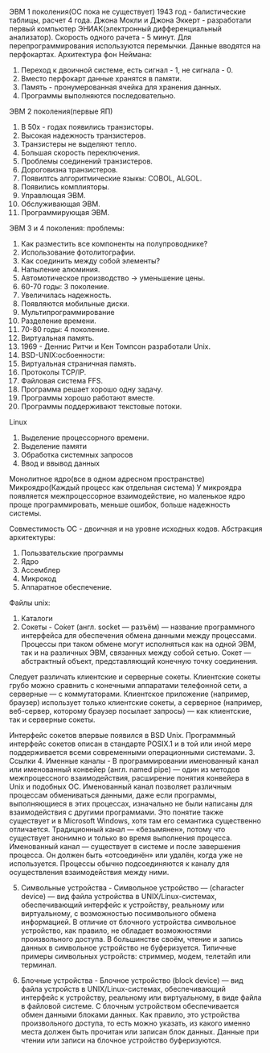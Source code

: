 
ЭВМ 1 поколения(ОС пока не существует)
1943 год - балистические таблицы, расчет 4 года.
Джона Мокли и Джона Эккерт - разработали первый компьютер ЭНИАК(электронный дифференциальный анализатор). Скорость одного рачета - 5 минут.
Для перепрограммирования используются перемычки.
Данные вводятся на перфокартах.
Архитектура фон Неймана:
1. Переход к двоичной системе, есть сигнал - 1, не сигнала - 0.
2. Вместо перфокарт данные хранятся в памяти.
3. Память - пронумерованная ячейка для хранения данных.
4. Программы выполняются последовательно.


ЭВМ 2 поколения(первые ЯП)
1. В 50x - годах появились транзисторы. 
2. Высокая надежность транзистеров.
3. Транзистеры не выделяют тепло.
4. Большая скорость переключения.
5. Проблемы соединений транзистеров.
6. Дороговизна транзистеров.
7. Появилтсь алгоритмические языкы: COBOL, ALGOL.
8. Появились комплияторы.
9. Управлющая ЭВМ.
10. Обслуживающая ЭВМ.
11. Программирующая ЭВМ.

ЭВМ 3 и 4 поколения: проблемы:
1. Как разместить все компоненты на полупроводнике?
2. Использование фотолитографии.
3. Как соединить между собой элементы?
4. Напыление алюминия.
5. Автомотическое производство -> уменьшение цены.
6. 60-70 годы: 3 поколение.
7. Увеличилась надежность.
8. Появляются мобильные диски.
9. Мультипрограммирование
10. Разделение времени.
11. 70-80 годы:  4 поколение.
12. Виртуальная память.
13. 1969 - Деннис Ритчи и Кен Томпсон разработали Unix.
14. BSD-UNIX:осбоенности:
15. Виртуальная страничная память.
16. Протоколы TCP/IP.
17. Файловая система FFS.
18. Программа решает хорошо одну задачу.
19. Программы хорошо работают вместе.
20. Программы поддерживают текстовые потоки.

Linux
1. Выделение процессорного времени.
2. Выделение памяти
3. Обработка системных запросов
4. Ввод и ввывод данных

Монолитное ядро(все в одном адресном пространстве)
Микроядро(Каждый процесс как отдельная система)
У микроядра появляется межпроцессорное взаимодействие, но маленькое ядро проще программировать, меньше ошибок, больше надежность системы.

Совместимость ОС - двоичная и на уровне исходных кодов.
Абстракция архитектуры:
1. Пользвательские программы
2. Ядро
3. Ассемблер
4. Микрокод
5. Аппаратное обеспечение.

Файлы unix:
1. Каталоги
2. Сокеты - Со́кет (англ. socket — разъём) — название программного интерфейса для обеспечения обмена данными между процессами. Процессы при таком обмене могут исполняться как на одной ЭВМ, так и на различных ЭВМ, связанных между собой сетью. Сокет — абстрактный объект, представляющий конечную точку соединения.

Следует различать клиентские и серверные сокеты. Клиентские сокеты грубо можно сравнить с конечными аппаратами телефонной сети, а серверные — с коммутаторами. Клиентское приложение (например, браузер) использует только клиентские сокеты, а серверное (например, веб-сервер, которому браузер посылает запросы) — как клиентские, так и серверные сокеты.

Интерфейс сокетов впервые появился в BSD Unix. Программный интерфейс сокетов описан в стандарте POSIX.1 и в той или иной мере поддерживается всеми современными операционными системами.
3. Ссылки
4. Именные каналы - В программировании именованный канал или именованный конвейер (англ. named pipe) — один из методов межпроцессного взаимодействия, расширение понятия конвейера в Unix и подобных ОС. Именованный канал позволяет различным процессам обмениваться данными, даже если программы, выполняющиеся в этих процессах, изначально не были написаны для взаимодействия с другими программами. Это понятие также существует и в Microsoft Windows, хотя там его семантика существенно отличается. Традиционный канал — «безымянен», потому что существует анонимно и только во время выполнения процесса. Именованный канал — существует в системе и после завершения процесса. Он должен быть «отсоединён» или удалён, когда уже не используется. Процессы обычно подсоединяются к каналу для осуществления взаимодействия между ними.

5. Символьные устройства - Символьное устройство — (character device) — вид файла устройства в UNIX/Linux-системах, обеспечивающий интерфейс к устройству, реальному или виртуальному, с возможностью посимвольного обмена информацией. В отличие от блочного устройства символьное устройство, как правило, не обладает возможностями произвольного доступа. В большинстве своём, чтение и запись данных в символьное устройство не буферизуется. Типичные примеры символьных устройств: стриммер, модем, телетайп или терминал.

6. Блочные устройства - Блочное устройство (block device) — вид файла устройств в UNIX/Linux-системах, обеспечивающий интерфейс к устройству, реальному или виртуальному, в виде файла в файловой системе. С блочным устройством обеспечивается обмен данными блоками данных. Как правило, это устройства произвольного доступа, то есть можно указать, из какого именно места должен быть прочитан или записан блок данных. Данные при чтении или записи на блочное устройство буферизуются.
